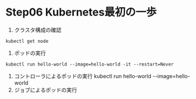 # Step06 Kubernetes最初の一歩
1. クラスタ構成の確認
  ```
  kubectl get node
  ```
1. ポッドの実行
  ```
  kubectl run hello-world --image=hello-world -it --restart=Never
  ```
1. コントローラによるポッドの実行
  kubectl run hello-world --image=hello-world
1. ジョブによるポッドの実行
